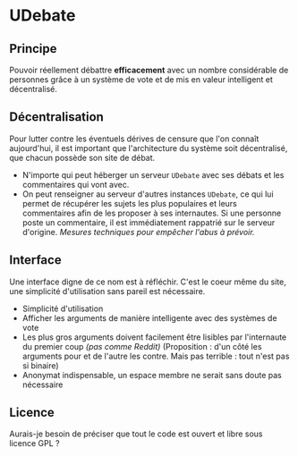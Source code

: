 UDebate
=======

Principe
--------

Pouvoir réellement débattre **efficacement** avec un nombre considérable de personnes grâce à un système de vote et de mis en valeur intelligent et décentralisé.

Décentralisation
----------------

Pour lutter contre les éventuels dérives de censure que l'on connaît aujourd'hui, il est important que l'architecture du système soit décentralisé, que chacun possède son site de débat.

- N'importe qui peut héberger un serveur `UDebate` avec ses débats et les commentaires qui vont avec.
- On peut renseigner au serveur d'autres instances `UDebate`, ce qui lui permet de récupérer les sujets les plus populaires et leurs commentaires afin de les proposer à ses internautes. Si une personne poste un commentaire, il est immédiatement rappatrié sur le serveur d'origine. *Mesures techniques pour empêcher l'abus à prévoir.*

Interface
---------

Une interface digne de ce nom est à réfléchir. C'est le coeur même du site, une simplicité d'utilisation sans pareil est nécessaire.

- Simplicité d'utilisation
- Afficher les arguments de manière intelligente avec des systèmes de vote
- Les plus gros arguments doivent facilement être lisibles par l'internaute du premier coup *(pas comme Reddit)* (Proposition : d'un côté les arguments pour et de l'autre les contre. Mais pas terrible : tout n'est pas si binaire)
- Anonymat indispensable, un espace membre ne serait sans doute pas nécessaire

Licence
-------

Aurais-je besoin de préciser que tout le code est ouvert et libre sous licence GPL ?
